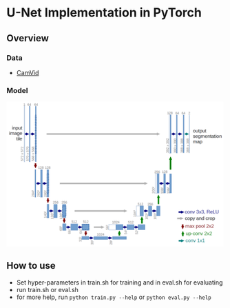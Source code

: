 # U-Net Implementation in PyTorch
## Overview

### Data

* [CamVid](http://mi.eng.cam.ac.uk/research/projects/VideoRec/CamVid/)
### Model

![alt text](./images/unet_arch.png "Unet Architecture")

## How to use
* Set hyper-parameters in train.sh for training and in eval.sh for evaluating
* run train.sh or eval.sh
* for more help, run `python train.py --help` or `python eval.py --help`